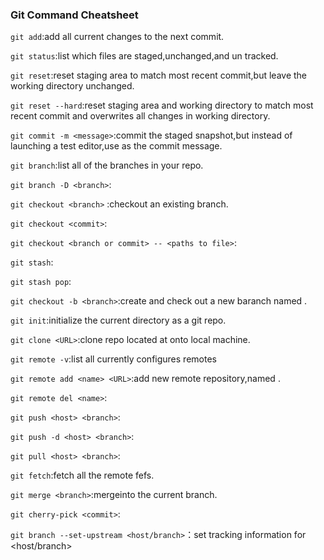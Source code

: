 ### Git Command Cheatsheet



`git add`:add all current changes to the next commit.

`git status`:list which files are staged,unchanged,and un tracked.

`git reset`:reset staging area to match most recent commit,but leave the working directory unchanged.

`git reset --hard`:reset staging area and working directory to match most recent commit and overwrites all changes in working directory.

`git commit -m <message>`:commit the staged snapshot,but instead of launching a test editor,use <message>as the commit message.

`git branch`:list all of the branches in your repo.

`git branch -D <branch>`:

`git checkout <branch>` :checkout an existing branch.

`git checkout <commit>`:

`git checkout <branch or commit> -- <paths to file>`:

`git stash`:

`git stash pop`:

`git checkout -b <branch>`:create and check out a new baranch named <branch>.

`git init`:initialize the current directory as a git repo.

`git clone <URL>`:clone repo located at <URL> onto local machine.

`git remote -v`:list all currently configures remotes

`git remote add <name> <URL>`:add new remote repository,named <name>.

`git remote del <name>`:

`git push <host> <branch>`:

`git push -d <host> <branch>`:

`git pull <host> <branch>`:

`git fetch`:fetch all the remote fefs.

`git merge <branch>`:merge<branch>into the current branch.

`git cherry-pick <commit>`:

`git branch --set-upstream <host/branch>`：set tracking information for <host/branch>


